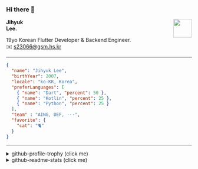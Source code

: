 ### Hi there 👋
<img src="https://github.githubassets.com/images/mona-loading-default.gif" width="50px" align="right">
</a>

**Jihyuk\
Lee.**

19yo Korean Flutter Developer & Backend Engineer.\
✉️ <s23066@gsm.hs.kr>

---

```json
{
  "name": "Jihyuk Lee",
  "birthYear": 2007,
  "locale": "ko-KR, Korea",
  "preferLanguages": [
    { "name": "Dart", "percent": 50 },
    { "name": "Kotlin", "percent": 25 },
    { "name": "Python", "percent": 25 }
  ],
  "team" : "AING, DEF, ···",
  "favorite": {
    "cat": "🐈"
  }
}
```
---
<details>
  <summary>github-profile-trophy (click me)</summary>
  
![](https://github-profile-trophy.vercel.app/?username=withJihyuk&row=1&column=8&theme=nord)
  
</details>
<details>
  <summary>github-readme-stats (click me)</summary>
  
<!--START_SECTION:waka-->
![Code Time](http://img.shields.io/badge/Code%20Time-689%20hrs%2047%20mins-blue)

![Lines of code](https://img.shields.io/badge/%EC%A0%80%EB%8A%94%20%EC%97%AC%ED%83%9C%EA%B9%8C%EC%A7%80%20-570.0%20thousand%20%EC%A4%84%EC%9D%98%20%EC%BD%94%EB%93%9C%EB%A5%BC%20%EC%9E%91%EC%84%B1%ED%96%88%EC%96%B4%EC%9A%94.-blue)

**저는 아침형 인간이에요. 🐤** 

```text
🌞 아침                     534 commits         █████░░░░░░░░░░░░░░░░░░░░   18.55 % 
🌆 낮　                     971 commits         ████████░░░░░░░░░░░░░░░░░   33.74 % 
🌃 저녁                     1067 commits        █████████░░░░░░░░░░░░░░░░   37.07 % 
🌙 밤　                     306 commits         ███░░░░░░░░░░░░░░░░░░░░░░   10.63 % 
```


📊 **저는 이번주를 이렇게 시간을 보냈어요.** 

```text
🕑︎ Timezone: Asia/Seoul

💬 프로그래밍 언어들: 
Dart                     1 hr 57 mins        ██████████░░░░░░░░░░░░░░░   38.64 % 
Kotlin                   1 hr 6 mins         ██████░░░░░░░░░░░░░░░░░░░   22.07 % 
Prisma                   49 mins             ████░░░░░░░░░░░░░░░░░░░░░   16.30 % 
Python                   26 mins             ██░░░░░░░░░░░░░░░░░░░░░░░   08.74 % 
HTML                     22 mins             ██░░░░░░░░░░░░░░░░░░░░░░░   07.57 % 

🔥 에디터들: 
VS Code                  3 hrs 51 mins       ███████████████████░░░░░░   76.47 % 
IntelliJ IDEA            1 hr 11 mins        ██████░░░░░░░░░░░░░░░░░░░   23.53 % 

💻 운영 체제들: 
Mac                      5 hrs 3 mins        █████████████████████████   100.00 % 
```


 Last Updated on 06/02/2025 18:49:11 UTC
<!--END_SECTION:waka-->

</details>

</div>

